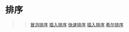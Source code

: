 # 排序

> > [冒泡排序](./sort/bubbleSort.js)
> > [插入排序](./sort/selectionSort.js)
> > [快速排序](./sort/quickSort.js)
> > [插入排序](./sort/insertionSort.js)
> > [希尔排序](./sort/shellSort.js)